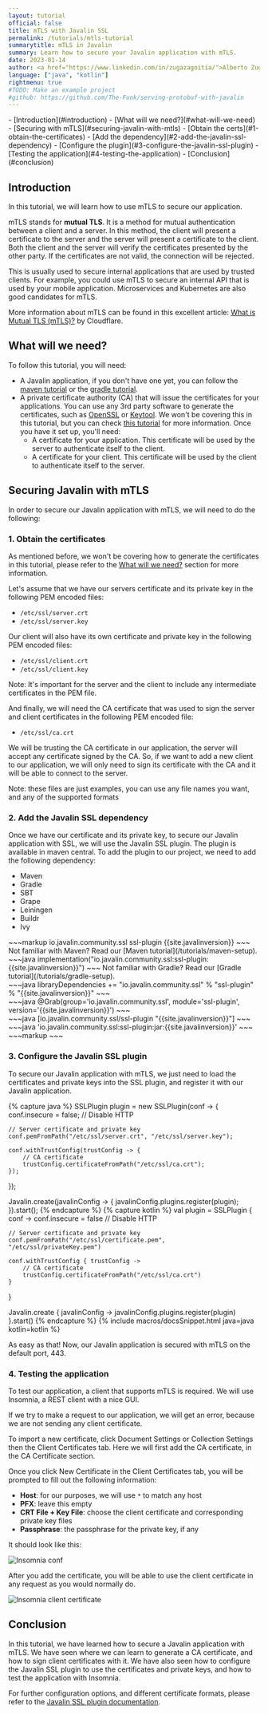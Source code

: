 ```yaml
---
layout: tutorial
official: false
title: mTLS with Javalin SSL
permalink: /tutorials/mtls-tutorial
summarytitle: mTLS in Javalin
summary: Learn how to secure your Javalin application with mTLS.
date: 2023-01-14
author: <a href="https://www.linkedin.com/in/zugazagoitia/">Alberto Zugazagoitia</a>
language: ["java", "kotlin"]
rightmenu: true
#TODO: Make an example project 
#github: https://github.com/The-Funk/serving-protobuf-with-javalin 
---
```


<!-- Nav menu from the titles -->
<div id="spy-nav" class="right-menu" markdown="1">
- [Introduction](#introduction)
- [What will we need?](#what-will-we-need)
- [Securing with mTLS](#securing-javalin-with-mtls)
  - [Obtain the certs](#1-obtain-the-certificates)
  - [Add the dependency](#2-add-the-javalin-ssl-dependency)
  - [Configure the plugin](#3-configure-the-javalin-ssl-plugin)
  - [Testing the application](#4-testing-the-application)
- [Conclusion](#conclusion)
</div>

## Introduction

In this tutorial, we will learn how to use mTLS to secure our application.

mTLS stands for **mutual TLS**. It is a method for mutual authentication between a client and a server. In this method, the client will present a certificate to the server and the server will present a certificate to the client. Both the client and the server will verify the certificates presented by the other party. If the certificates are not valid, the connection will be rejected.

This is usually used to secure internal applications that are used by trusted clients. For example, you could use mTLS to secure an internal API that is used by your mobile application. Microservices and Kubernetes are also good candidates for mTLS.

More information about mTLS can be found in this excellent article: [What is Mutual TLS (mTLS)?](https://www.cloudflare.com/learning/access-management/what-is-mutual-tls/) by Cloudflare.

## What will we need?

To follow this tutorial, you will need:

- A Javalin application, if you don't have one yet, you can follow the [maven tutorial](/tutorials/maven-tutorial) or the [gradle tutorial](/tutorials/gradle-tutorial).
- A private certificate authority (CA) that will issue the certificates for your applications. You can use any 3rd party software to generate the certificates, such as [OpenSSL](https://www.openssl.org/) or [Keytool](https://docs.oracle.com/en/java/javase/11/tools/keytool.html). We won't be covering this in this tutorial, but you can check [this tutorial](https://medium.com/weekly-webtips/how-to-generate-keys-for-mutual-tls-authentication-a90f53bcec64) for more information.
Once you have it set up, you'll need:
  - A certificate for your application. This certificate will be used by the server to authenticate itself to the client.
  - A certificate for your client. This certificate will be used by the client to authenticate itself to the server.

## Securing Javalin with mTLS

In order to secure our Javalin application with mTLS, we will need to do the following:

### 1. Obtain the certificates

As mentioned before, we won't be covering how to generate the certificates in this tutorial, please refer to the [What will we need?](#what-will-we-need) section for more information.

Let's assume that we have our servers certificate and its private key in the following PEM encoded files:

- `/etc/ssl/server.crt`
- `/etc/ssl/server.key`
  
Our client will also have its own certificate and private key in the following PEM encoded files:
- `/etc/ssl/client.crt`
- `/etc/ssl/client.key`

<div class="comment"> 
Note: It's important for the server and the client to include any intermediate certificates in the PEM file.
</div>

And finally, we will need the CA certificate that was used to sign the server and client certificates in the following PEM encoded file:
- `/etc/ssl/ca.crt`

We will be trusting the CA certificate in our application, the server will accept any certificate signed by the CA. So, if we want to add a new client to our application, we will only need to sign its certificate with the CA and it will be able to connect to the server.

<div class="comment"> 
Note: these files are just examples, you can use any file names you want, and any of the supported formats
</div>

### 2. Add the Javalin SSL dependency

Once we have our certificate and its private key, to secure our Javalin application with SSL, we will use the Javalin SSL plugin. The plugin is available in maven central. To add the plugin to our project, we need to add the following dependency:

<div class="multitab-code dependencies" data-tab="1">
<ul>
    <li data-tab="1">Maven</li>
    <li data-tab="2">Gradle</li>
    <li data-tab="3">SBT</li>
    <li data-tab="4">Grape</li>
    <li data-tab="5">Leiningen</li>
    <li data-tab="6">Buildr</li>
    <li data-tab="7">Ivy</li>
</ul>

<div data-tab="1" markdown="1">
~~~markup
<dependency>
    <groupId>io.javalin.community.ssl</groupId>
    <artifactId>ssl-plugin</artifactId>
    <version>{{site.javalinversion}}</version>
</dependency>
~~~
Not familiar with Maven? Read our [Maven tutorial](/tutorials/maven-setup).
</div>

<div data-tab="2" markdown="1">
~~~java
implementation("io.javalin.community.ssl:ssl-plugin:{{site.javalinversion}}")
~~~
Not familiar with Gradle? Read our [Gradle tutorial](/tutorials/gradle-setup).
</div>

<div data-tab="3" markdown="1">
~~~java
libraryDependencies += "io.javalin.community.ssl" % "ssl-plugin" % "{{site.javalinversion}}"
~~~
</div>

<div data-tab="4" markdown="1">
~~~java
@Grab(group='io.javalin.community.ssl', module='ssl-plugin', version='{{site.javalinversion}}')
~~~
</div>

<div data-tab="5" markdown="1">
~~~java
[io.javalin.community.ssl/ssl-plugin "{{site.javalinversion}}"]
~~~
</div>

<div data-tab="6" markdown="1">
~~~java
'io.javalin.community.ssl:ssl-plugin:jar:{{site.javalinversion}}'
~~~
</div>

<div data-tab="7" markdown="1">
~~~markup
<dependency org="io.javalin.community.ssl" name="ssl-plugin" rev="{{site.javalinversion}}" />
~~~
</div>
</div>

<style>
.bundle-hint p {
    margin-top: 8px;
    font-size: 14px;
}
</style>

### 3. Configure the Javalin SSL plugin

To secure our Javalin application with mTLS, we just need to load the certificates and private keys into the SSL plugin, and register it with our Javalin application.

{% capture java %}
SSLPlugin plugin = new SSLPlugin(conf -> {
    conf.insecure = false; // Disable HTTP

    // Server certificate and private key
    conf.pemFromPath("/etc/ssl/server.crt", "/etc/ssl/server.key"); 

    conf.withTrustConfig(trustConfig -> {
        // CA certificate
        trustConfig.certificateFromPath("/etc/ssl/ca.crt"); 
    });
});

Javalin.create(javalinConfig -> {
    javalinConfig.plugins.register(plugin);
}).start();
{% endcapture %}
{% capture kotlin %}
val plugin = SSLPlugin { conf ->
    conf.insecure = false // Disable HTTP

    // Server certificate and private key
    conf.pemFromPath("/etc/ssl/certificate.pem", "/etc/ssl/privateKey.pem") 

    conf.withTrustConfig { trustConfig ->
        // CA certificate
        trustConfig.certificateFromPath("/etc/ssl/ca.crt")
    }
}

Javalin.create { javalinConfig ->
    javalinConfig.plugins.register(plugin)
}.start()
{% endcapture %}
{% include macros/docsSnippet.html java=java kotlin=kotlin %}

As easy as that! Now, our Javalin application is secured with mTLS on the default port, 443.

### 4. Testing the application

To test our application, a client that supports mTLS is required. We will use Insomnia, a REST client with a nice GUI.

If we try to make a request to our application, we will get an error, because we are not sending any client certificate.

To import a new certificate, click Document Settings or Collection Settings then the Client Certificates tab.
Here we will first add the CA certificate, in the CA Certificate section.

Once you click New Certificate in the Client Certificates tab, you will be prompted to fill out the following information:

- **Host**: for our purposes, we will use `*` to match any host
- **PFX**: leave this empty
- **CRT File + Key File**: choose the client certificate and corresponding private key files
- **Passphrase**: the passphrase for the private key, if any

It should look like this:

![Insomnia conf](/img/posts/mtlsTutorial/insomnia-conf.png)

After you add the certificate, you will be able to use the client certificate in any request as you would normally do.

![Insomnia client certificate](/img/posts/mtlsTutorial/insomnia.png)

## Conclusion

In this tutorial, we have learned how to secure a Javalin application with mTLS. We have seen where we can learn to generate a CA certificate, and how to sign client certificates with it. We have also seen how to configure the Javalin SSL plugin to use the certificates and private keys, and how to test the application with Insomnia.

For further configuration options, and different certificate formats, please refer to the [Javalin SSL plugin documentation](/plugins/ssl-helpers).

